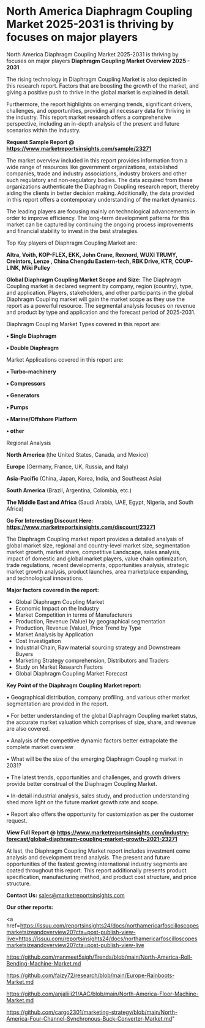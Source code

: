 # North America Diaphragm Coupling Market 2025-2031 is thriving by focuses on major players
North America Diaphragm Coupling Market 2025-2031 is thriving by focuses on major players
<Strong> Diaphragm Coupling Market Overview 2025 - 2031</strong>

The rising technology in Diaphragm Coupling Market is also depicted in this research report. Factors that are boosting the growth of the market, and giving a positive push to thrive in the global market is explained in detail.

Furthermore, the report highlights on emerging trends, significant drivers, challenges, and opportunities, providing all necessary data for thriving in the industry. This report market research offers a comprehensive perspective, including an in-depth analysis of the present and future scenarios within the industry.

<strong>Request Sample Report @ <a href=https://www.marketreportsinsights.com/sample/23271>https://www.marketreportsinsights.com/sample/23271</a></strong>

The market overview included in this report provides information from a wide range of resources like government organizations, established companies, trade and industry associations, industry brokers and other such regulatory and non-regulatory bodies. The data acquired from these organizations authenticate the Diaphragm Coupling research report, thereby aiding the clients in better decision making. Additionally, the data provided in this report offers a contemporary understanding of the market dynamics.

The leading players are focusing mainly on technological advancements in order to improve efficiency. The long-term development patterns for this market can be captured by continuing the ongoing process improvements and financial stability to invest in the best strategies.

Top Key players of Diaphragm Coupling Market are:

<strong>Altra, Voith, KOP-FLEX, EKK, John Crane, Rexnord, WUXI TRUMY, Creintors, Lenze , China Chengdu Eastern-tech, RBK Drive, KTR, COUP-LINK, Miki Pulley</strong>

<strong><b>Global Diaphragm Coupling Market Scope and Size:</b></strong>
The Diaphragm Coupling market is declared segment by company, region (country), type, and application. Players, stakeholders, and other participants in the global Diaphragm Coupling market will gain the market scope as they use the report as a powerful resource. The segmental analysis focuses on revenue and product by type and application and the forecast period of 2025-2031.

Diaphragm Coupling Market Types covered in this report are:

<strong>• Single Diaphragm

• Double Diaphragm</strong>

Market Applications covered in this report are:

<strong>• Turbo-machinery

• Compressors

• Generators

• Pumps

• Marine/Offshore Platform

• other</strong> 

Regional Analysis

<strong>North America</strong> (the United States, Canada, and Mexico)

<strong>Europe</strong> (Germany, France, UK, Russia, and Italy)

<strong>Asia-Pacific</strong> (China, Japan, Korea, India, and Southeast Asia)

<strong>South America</strong> (Brazil, Argentina, Colombia, etc.)

<strong>The Middle East and Africa</strong> (Saudi Arabia, UAE, Egypt, Nigeria, and South Africa)

<strong>Go For Interesting Discount Here: <a href=https://www.marketreportsinsights.com/discount/23271>https://www.marketreportsinsights.com/discount/23271</a></strong>

The Diaphragm Coupling market report provides a detailed analysis of global market size, regional and country-level market size, segmentation market growth, market share, competitive Landscape, sales analysis, impact of domestic and global market players, value chain optimization, trade regulations, recent developments, opportunities analysis, strategic market growth analysis, product launches, area marketplace expanding, and technological innovations.

<strong><b>Major factors covered in the report:</b></strong>
<ul>
  <li>Global Diaphragm Coupling Market </li>
  <li>Economic Impact on the Industry</li>
  <li>Market Competition in terms of Manufacturers</li>
  <li>Production, Revenue (Value) by geographical segmentation</li>
  <li>Production, Revenue (Value), Price Trend by Type</li>
  <li>Market Analysis by Application</li>
  <li>Cost Investigation</li>
  <li>Industrial Chain, Raw material sourcing strategy and Downstream Buyers</li>
  <li>Marketing Strategy comprehension, Distributors and Traders</li>
  <li>Study on Market Research Factors</li>
  <li>Global Diaphragm Coupling Market Forecast</li>
</ul>

<strong><b>Key Point of the Diaphragm Coupling Market report:</b></strong>

• Geographical distribution, company profiling, and various other market segmentation are provided in the report.

• For better understanding of the global Diaphragm Coupling market status, the accurate market valuation which comprises of size, share, and revenue are also covered.

• Analysis of the competitive dynamic factors better extrapolate the complete market overview

• What will be the size of the emerging Diaphragm Coupling market in 2031?

• The latest trends, opportunities and challenges, and growth drivers provide better construal of the Diaphragm Coupling Market.

• In-detail industrial analysis, sales study, and production understanding shed more light on the future market growth rate and scope.

• Report also offers the opportunity for customization as per the customer request.

<strong><b>View Full Report @ <a href=https://www.marketreportsinsights.com/industry-forecast/global-diaphragm-coupling-market-growth-2021-23271>https://www.marketreportsinsights.com/industry-forecast/global-diaphragm-coupling-market-growth-2021-23271</a></b></strong>


At last, the Diaphragm Coupling Market report includes investment come analysis and development trend analysis. The present and future opportunities of the fastest growing international industry segments are coated throughout this report. This report additionally presents product specification, manufacturing method, and product cost structure, and price structure.

<strong>Contact Us:</strong>
sales@marketreportsinsights.com

<strong>Our other reports:</strong>

<a href=https://issuu.com/reportsinsights24/docs/northamericarfoscilloscopesmarketsizeandoverview20?cta=post-publish-view-live>https://issuu.com/reportsinsights24/docs/northamericarfoscilloscopesmarketsizeandoverview20?cta=post-publish-view-live</a>

<a href=https://github.com/manmeet5sigh/Trends/blob/main/North-America-Roll-Bending-Machine-Market.md>https://github.com/manmeet5sigh/Trends/blob/main/North-America-Roll-Bending-Machine-Market.md</a>

<a href=https://github.com/faizy72/research/blob/main/Europe-Rainboots-Market.md>https://github.com/faizy72/research/blob/main/Europe-Rainboots-Market.md</a>

<a href=https://github.com/anjaliiii21/AAC/blob/main/North-America-Floor-Machine-Market.md>https://github.com/anjaliiii21/AAC/blob/main/North-America-Floor-Machine-Market.md</a>

<a href=https://github.com/cargo2301/marketing-strategy/blob/main/North-America-Four-Channel-Synchronous-Buck-Converter-Market.md>https://github.com/cargo2301/marketing-strategy/blob/main/North-America-Four-Channel-Synchronous-Buck-Converter-Market.md</a>"
